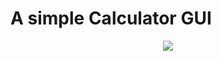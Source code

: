 # A simple Calculator GUI

<div>
    <p align="center">
        <img src="https://github.com/user-attachments/assets/33e48475-188e-4ada-b655-055db9e9059b">
    </p>
</div>
